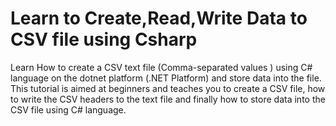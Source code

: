 # Learn to Create,Read,Write Data to CSV file using Csharp
 Learn How to create a CSV text file (Comma-separated values ) using C# language on the dotnet platform (.NET Platform) and store data into the file. This tutorial is aimed at beginners and teaches you to create a CSV file, how to write the CSV headers to the text file and finally how to store data into the CSV file using C# language.

